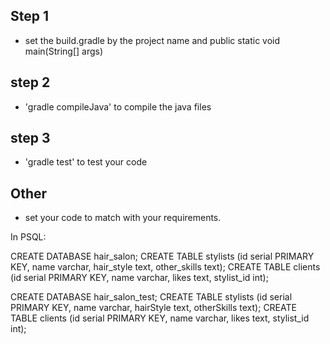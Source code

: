 ## Step 1
 * set the build.gradle by the project name and public static void main(String[] args)

## step 2
 * 'gradle compileJava' to compile the java files

## step 3
 * 'gradle test' to test your code

## Other
 * set your code to match with your requirements.

In PSQL:

CREATE DATABASE hair_salon;
CREATE TABLE stylists (id serial PRIMARY KEY, name varchar, hair_style text, other_skills text);
CREATE TABLE clients (id serial PRIMARY KEY, name varchar, likes text, stylist_id int);

CREATE DATABASE hair_salon_test;
CREATE TABLE stylists (id serial PRIMARY KEY, name varchar, hairStyle text, otherSkills text);
CREATE TABLE clients (id serial PRIMARY KEY, name varchar, likes text, stylist_id int);